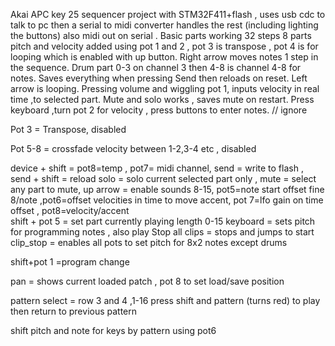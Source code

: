 Akai APC key 25 sequencer project with STM32F411+flash , uses usb cdc to talk to pc then a serial to midi converter handles the rest (including lighting the buttons) also midi out on serial   .
Basic parts working 32 steps 8 parts pitch and velocity added using pot 1 and 2  , pot 3 is transpose , pot 4 is for looping which is enabled with up button. Right arrow moves notes 1 step in the sequence.  Drum part 0-3 on channel 3 then 4-8 is channel 4-8 for notes.  Saves everything when pressing Send then reloads on reset. Left arrow is looping. Pressing volume and wiggling pot 1, inputs velocity in real time ,to selected part.
Mute and solo works , saves mute on restart. Press keyboard ,turn pot 2 for velocity , press buttons to enter notes. 
// ignore 




Pot 3 = Transpose, disabled 

Pot 5-8 = crossfade  velocity between 1-2,3-4 etc  , disabled

device + shift =     pot8=temp , pot7= midi channel,
send = write to flash , 
send + shift = reload 
solo = solo current selected part only , 
mute = select any part to mute, 
up arrow = enable sounds 8-15, 
pot5=note start offset fine  8/note  ,pot6=offset velocities in time to move accent, pot 7=lfo gain on time offset  ,  pot8=velocity/accent   
shift + pot 5 = set part currently playing  length 0-15 
keyboard = sets pitch for programming notes , also play 
Stop all clips = stops and jumps to start 
clip_stop = enables all pots to set pitch for 8x2 notes  except drums

shift+pot 1 =program change 

  
pan = shows current loaded patch  , pot 8 to set load/save position 
 
pattern select = row 3 and 4 ,1-16
press shift and pattern  (turns red) to play  then return to previous pattern  

shift pitch and note for keys by pattern using pot6 